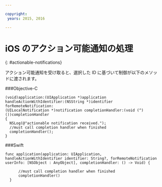 ```yaml
---

copyright:
 years: 2015, 2016

---
```


# iOS のアクション可能通知の処理
{: #actionable-notifications}


アクション可能通知を受け取ると、選択した ID に基づいて制御が以下のメソッドに渡されます。

###Objective-C

```
(void)application:(UIApplication *)application handleActionWithIdentifier:(NSString *)identifier forRemoteNotification:
(UILocalNotification *)notification completionHandler:(void (^)())completionHandler
{
  NSLog(@"actionable notification received.");
  //must call completion handler when finished
  completionHandler();
}
```

###Swift

```
func application(application: UIApplication, handleActionWithIdentifier identifier: String?, forRemoteNotification userInfo: [NSObject : AnyObject], completionHandler: () -> Void) {

      //must call completion handler when finished
      completionHandler()
  }
```    
